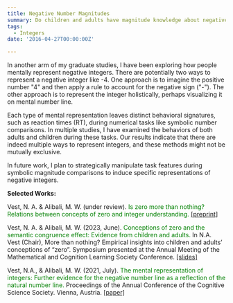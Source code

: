 ```yaml
---
title: Negative Number Magnitudes
summary: Do children and adults have magnitude knowledge about negative numbers?
tags:
  - Integers
date: '2016-04-27T00:00:00Z'

---
```

In another arm of my graduate studies, I have been exploring how people mentally represent negative integers. There are potentially two ways to represent a negative integer like -4. One approach is to imagine the positive number "4" and then apply a rule to account for the negative sign ("-"). The other approach is to represent the integer holistically, perhaps visualizing it on mental number line.

Each type of mental representation leaves distinct behavioral signatures, such as reaction times (RT), during numerical tasks like symbolic number comparisons. In multiple studies, I have examined the behaviors of both adults and children during these tasks. Our results indicate that there are indeed multiple ways to represent integers, and these methods might not be mutually exclusive.

In future work, I plan to strategically manipulate task features during symbolic magnitude comparisons to induce specific representations of negative integers.

<strong>Selected Works:</strong>

Vest, N. A. & Alibali, M. W. (under review). <span style="color:green">Is zero more than nothing? Relations between concepts of zero and integer understanding.</span> [[preprint]](https://osf.io/preprints/psyarxiv/49m27)

Vest, N. A. & Alibali, M. W. (2023, June). <span style="color:green">Conceptions of zero and the semantic congruence effect: Evidence from children and adults.</span> In N.A. Vest (Chair), More than nothing? Empirical insights into children and adults’ conceptions of “zero”. Symposium presented at the Annual Meeting of the Mathematical and Cognition Learning Society Conference. [[slides]](http://dx.doi.org/10.13140/RG.2.2.17772.99202)

Vest, N.A., & Alibali, M. W. (2021, July). <span style="color:green">The mental representation of integers: Further evidence for the negative number line as a reflection of the natural number line.</span> Proceedings of the Annual Conference of the Cognitive Science Society. Vienna, Austria. [[paper]](https://www.researchgate.net/publication/353343390_The_Mental_Representation_of_Integers_Further_Evidence_for_the_Negative_Number_Line_as_a_Reflection_of_the_Natural_Number_Line)